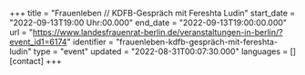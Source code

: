 +++
title = "Frauenleben // KDFB-Gespräch mit Fereshta Ludin"
start_date = "2022-09-13T19:00 Uhr:00.000"
end_date = "2022-09-13T19:00:00.000"
url = "https://www.landesfrauenrat-berlin.de/veranstaltungen-in-berlin/?event_id1=6174"
identifier = "frauenleben-kdfb-gespräch-mit-fereshta-ludin"
type = "event"
updated = "2022-08-31T00:07:30.000"
languages = []
[contact]
+++